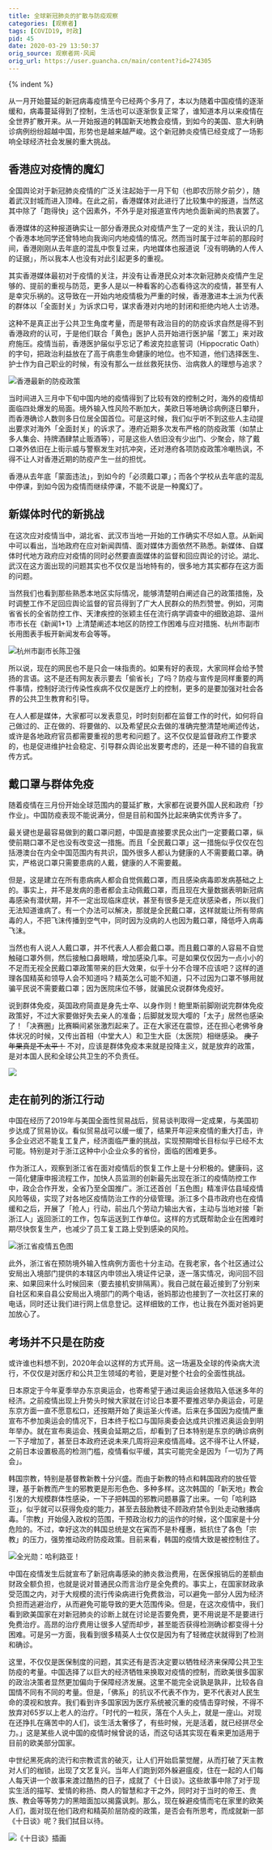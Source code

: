```yaml
---
title: 全球新冠肺炎的扩散与防疫观察
categories: [观察者]
tags: [COVID19, 时政]
pid: 45
date: 2020-03-29 13:50:37
orig_source: 观察者网·风闻
orig_url: https://user.guancha.cn/main/content?id=274305
---
```


<!-- 首行空两格 -->{% indent %} 

从一月开始蔓延的新冠病毒疫情至今已经两个多月了，本以为随着中国疫情的逐渐缓和，病毒蔓延得到了控制，生活也可以逐渐恢复正常了，谁知道本月以来疫情在全世界扩散开来。从一开始报道的韩国新天地教会疫情，到如今的美国、意大利确诊病例纷纷超越中国，形势也是越来越严峻。这个新冠肺炎疫情已经变成了一场影响全球经济社会发展的重大挑战。
<!--more-->

## 香港应对疫情的魔幻

全国舆论对于新冠肺炎疫情的广泛关注起始于一月下旬（也即农历除夕前夕），随着武汉封城而进入顶峰。在此之前，香港媒体对此进行了比较集中的报道，当然这其中除了「跑得快」这个因素外，不外乎是对报道宣传内地负面新闻的热衷罢了。

香港媒体的这种报道确实让一部分香港民众对疫情产生了一定的关注，我认识的几个香港本地同学还曾特地向我询问内地疫情的情况。然而当时属于过年前的那段时间，香港刚刚从去年底的混乱中恢复过来，内地媒体也报道说「没有明确的人传人的证据」，所以我本人也没有对此引起更多的重视。

其实香港媒体最初对于疫情的关注，并没有让香港民众对本次新冠肺炎疫情产生足够的、提前的重视与防范，更多人是以一种看客的心态看待这次的疫情，甚至有人是幸灾乐祸的。这导致在一开始内地疫情极为严重的时候，香港激进本土派为代表的群体以「全面封关」为诉求口号，谋求香港对内地的封闭和拒绝内地人士访港。

这种不是真正出于公共卫生角度考量，而是带有政治目的的防疫诉求自然是得不到香港政府的认可，于是他们联合「黄色」医护人员开始进行医护届「罢工」来对政府施压。疫情当前，香港医护届似乎忘记了希波克拉底誓词（Hippocratic Oath）的字句，把政治利益放在了高于病患生命健康的地位。也不知道，他们选择医生、护士作为自己职业的时候，有没有那么一丝丝救死扶伤、治病救人的理想与追求？

![香港最新的防疫政策](https://web-1256060851.file.myqcloud.com/post/45/hongkong.jpg#400x)

当时间进入三月中下旬中国内地的疫情得到了比较有效的控制之时，海外的疫情却面临四处爆发的局面。境外输入性风险不断加大，美欧日等地确诊病例逐日攀升，而香港确诊人数则多日位居全国首位。可是这时候，我们似乎听不到这些人主动提出要求对海外「全面封关」的诉求了。港府近期多次发布严格的防疫政策（如禁止多人集会、持牌酒肆禁止贩酒等），可是这些人依旧没有少出门、少聚会，除了戴口罩外依旧在上街示威与警察发生对抗冲突，还对港府各项防疫政策冷嘲热讽，不得不让人对香港近期的防疫产生一丝的担忧。

香港从去年底「蒙面违法」，到如今的「必须戴口罩」；而各个学校从去年底的混乱中停课，到如今因为疫情而继续停课，不能不说是一种魔幻了。

## 新媒体时代的新挑战

在这次应对疫情当中，湖北省、武汉市当地一开始的工作确实不尽如人意。从新闻中可以看出，当地政府在应对新闻舆情、面对媒体方面依然不熟悉。新媒体、自媒体时代地方政府应对疫情的同时必然要直面媒体的监督和回应舆论的讨论。湖北、武汉在这方面出现的问题其实也不仅仅是当地特有的，很多地方其实都存在这方面的问题。

当然我们也看到那些熟悉本地区实际情况，能够清楚明白阐述自己的政策措施，及时调整工作不足回应舆论监督的官员得到了广大人民群众的热烈赞誉。例如，河南省省长的全省防控工作、天津疾控的张颖主任在流行病学调查中的细致追踪、温州市市长在《新闻1+1》上清楚阐述本地区的防控工作困难与应对措施、杭州市副市长用图表手板开新闻发布会等等。

![杭州市副市长陈卫强](https://web-1256060851.file.myqcloud.com/post/45/hangzhou.jpg#500x)

所以说，现在的网民也不是只会一味指责的。如果有好的表现，大家同样会给予赞扬的言语。这不是还有网友表示要去「偷省长」了吗？防疫与宣传是同样重要的两件事情，控制好流行传染性疾病不仅仅是医疗上的控制，更多的是要加强对社会各界的公共卫生教育和引导。

在人人都是媒体，大家都可以发表意见，时时刻刻都在监督工作的时代，如何将自己做过的、正在做的、将要做的、以及希望民众去做的准确完整清楚地阐述传达，或许是各地政府官员都需要重视的思考和问题了。这不仅仅是监督政府工作要求的，也是促进维护社会稳定、引导群众舆论出发要考虑的，还是一种不错的自我宣传方式。

## 戴口罩与群体免疫

随着疫情在三月份开始全球范围内的蔓延扩散，大家都在说要外国人民和政府「抄作业」。中国防疫表现不能说满分，但是目前和国外比起来确实优秀许多了。

最关键也是最容易做到的戴口罩问题，中国是直接要求民众出门一定要戴口罩，纵使前期口罩不足也没有改变这一措施。而且「全民戴口罩」这一措施似乎仅仅在包括港澳台在内全中国范围内有共识，国外很多人都认为健康的人不需要戴口罩。确实，严格说口罩只需要患病的人戴，健康的人不需要戴。

但是，这是建立在所有患病病人都会自觉佩戴口罩，而且感染病毒即发病基础之上的。事实上，并不是发病的患者都会主动佩戴口罩，而且现在大量数据表明新冠病毒感染有潜伏期，并不一定出现临床症状，甚至有很多是无症状感染者，所以我们无法知道谁病了。有一个办法可以解决，那就是全民戴口罩，这样就能让所有带病毒的人，不把飞沫传播到空气中，同时因为没病的人也因为戴口罩，降低呼入病毒飞沫。

当然也有人说人人戴口罩，并不代表人人都会戴口罩。而且戴口罩的人容易不自觉触碰口罩外侧，然后接触口鼻眼睛，增加感染几率。可是如果仅仅因为一点小小的不足而无视全民戴口罩政策带来的巨大效果，似乎十分不合理不应该吧？这样的道理各国精英和领导人会不知道吗？精英怎么可能不知道，只不过因为口罩不够用就骗平民说不需要戴口罩；因为医院床位不够，就骗民众说群体免疫好。

说到群体免疫，英国政府简直是身先士卒、以身作则！鲍里斯前脚刚说完群体免疫政策好，不过大家要做好失去亲人的准备；后脚就发现大嘤的「太子」居然也感染了！「决赛圈」比赛瞬间紧张激烈起来了。正在大家还在震惊，还在担心老佛爷身体状况的时候，又传出首相（中堂大人）和卫生大臣（太医院）相继感染。 ~~庚子年果真是不太平！~~ 不对，应该是群体免疫本来就是投降主义，就是放弃的政策，是对本国人民和全球公共卫生的不负责任。

![](https://web-1256060851.file.myqcloud.com/post/45/uk.jpg#400x)

## 走在前列的浙江行动

中国在经历了2019年与美国全面性贸易战后，贸易谈判取得一定成果，与美国初步达成了贸易协议。看似贸易战可以缓一缓了，结果开年迎来疫情的重大打击，许多企业迟迟不能复工复产，经济面临严重的挑战，实现预期增长目标似乎已经不太可能。特别是对于浙江这种中小企业众多的省份，面临的困难更多。

作为浙江人，观察到浙江省在面对疫情后的恢复工作上是十分积极的。健康码，这一简化健康申报流程工作，加快人员监测的创新最先出现在浙江的疫情防控工作中，政企合作开发，全省乃至全国推广。浙江还首创「五色图」精准评估县域疫情风险等级，实现了对各地区疫情防治工作的分级管理。浙江多个县市政府也在疫情缓和之后，开展了「抢人」行动，前出几个劳动力输出大省，主动与当地对接「新浙江人」返回浙江的工作，包车运送到工作单位。这样的方式既帮助企业在困难时期尽快恢复生产，也减少了员工复工路上受到感染的风险。

![浙江省疫情五色图](https://web-1256060851.file.myqcloud.com/post/45/zhejiang.png#600x)

此外，浙江省在预防境外输入性病例方面也十分主动。在我老家，各个社区通过公安局出入境部门提供的本辖区内申领出入境证件记录，逐一落实情况，询问回不回来、如果回来什么时候回来（要去接机安排隔离）。我自己就在最近接到了分别来自社区和来自县公安局出入境部门的两个电话，爸妈那边也接到了一次社区打来的电话，同时还让我们进行网上信息登记。这样细致的工作，也让我在外面对爸妈更加放心了。

## 考场并不只是在防疫

或许谁也料想不到，2020年会以这样的方式开局。这一场遍及全球的传染病大流行，不仅仅是对医疗和公共卫生领域的考验，更是对整个社会的全面性挑战。

日本原定于今年夏季举办东京奥运会，也寄希望于通过奥运会拯救陷入低迷多年的经济。之前疫情出现上升势头时候大家就在讨论日本要不要推迟举办奥运会，可是东京方面一直不愿意松口，还按期开始了奥运圣火传递。后来在多国因为疫情严重宣布不参加奥运会的情况下，日本终于松口与国际奥委会达成共识推迟奥运会到明年举办。就在宣布奥运会、残奥会延期之后，却看到了日本特别是东京的确诊病例一下子增加了，甚至日本政府还说未来几周将迎来疫情高峰。这不得不让人怀疑，之前日本设置极高的检测门槛，疫情看似平缓，其实可能完全是因为「一切为了两会」。

韩国宗教，特别是基督教新教十分兴盛。而由于新教的特点和韩国政府的放任管理，基于新教而产生的邪教更是形形色色、多种多样。这次韩国的「新天地」教会引发的大规模群体性感染，一下子把韩国的邪教问题暴露了出来。一句「哈利路亚」，似乎就可以获得免疫的能力，甚至去鼓励教徒不顾政府禁令到处走动散播病毒。「宗教」开始侵入政权的范围，干预政治权力的运作的时候，这个国家是十分危险的。不过，幸好这次的韩国总统是文在寅而不是朴槿惠，抵抗住了各色「宗教」的压力，强势推动政府防疫政策。目前来看，韩国的疫情大致是被控制住了。

![全光勋：哈利路亚！](https://web-1256060851.file.myqcloud.com/post/45/korea.jpg#300x)

中国在疫情发生后就宣布了新冠病毒感染的肺炎救治费用，在医保报销后的差额由财政全额负担，也就是说对普通民众而言治疗是全免费的。事实上，在国家财政承受范围之内，对于大规模的流行传染病进行免费救治，可以避免一部分人因为经济负担而逃避治疗，从而避免可能导致的更大范围传染。但是，在这次疫情中，我们看到欧美国家在对新冠肺炎的诊断上就在讨论是否要免费，更不用说是不是要进行免费治疗。高昂的治疗费用让很多人望而却步，甚至能否获得检测确诊都变得十分困难。可是另一方面，我看到很多精英人士仅仅是因为有了轻微症状就得到了检测和确诊。

这里，不仅仅是医保制度的问题，其实还有是否决定要以牺牲经济来保障公共卫生防疫的考量。中国选择了以巨大的经济牺牲来换取对疫情的控制，而欧美很多国家的政治决策者显然更加偏向于保障经济发展。这里不能完全说孰是孰非，比较各自国情不同有不同的考量。但是，「佛系」的抗议不代表不作为，更不代表对人民生命的漠视和放弃。我们看到许多国家因为医疗系统被沉重的疫情击穿时候，不得不放弃对65岁以上老人的治疗。「时代的一粒灰，落在个人头上，就是一座山。对现在还挣扎在痛苦中的人们，谈生活太奢侈了，有些时候，光是活着，就已经拼尽全力。」这是某些人说中国的疫情时候曾说的话，而这句话其实现在看来更加适用于目前的欧美部分国家。

中世纪黑死病的流行和宗教谎言的破灭，让人们开始启蒙觉醒，从而打破了天主教对人们的枷锁，出现了文艺复兴。当年人们跑到郊外躲避瘟疫，住在一起的人们每人每天讲一个故事来渡过酷热的日子，成就了《十日谈》。这些故事中除了对于现实生活的描写、爱情的称扬、商人的智慧和才干之外，同时对于当时的帝王、贵族、教会等等势力的黑暗面加以揭露讽刺。那么，现在躲避疫情而宅在家里的欧美人们，面对现在他们政府和精英阶层防疫的政策，是否会有所思考，而成就新一部《十日谈》呢？我们拭目以待。

![《十日谈》插画](https://web-1256060851.file.myqcloud.com/post/45/decameron.jpg#600x)